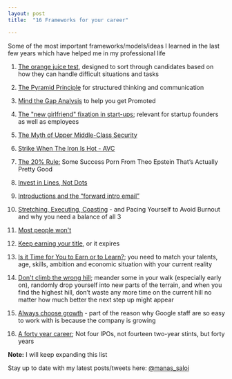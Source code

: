 ```yaml
---
layout: post
title:  "16 Frameworks for your career"

---
```


Some of the most important frameworks/models/ideas I learned in the last few years which have helped me in my professional life

1. [The orange juice test](https://www.intercom.com/blog/the-orange-juice-test/), designed to sort through candidates based on how they can handle difficult situations and tasks

2. [The Pyramid Principle](https://medium.com/lessons-from-mckinsey/the-pyramid-principle-f0885dd3c5c7) for structured thinking and communication

3. [Mind the Gap Analysis](https://medium.com/@ianmcall/mind-the-gap-analysis-and-get-promoted-e4bb4462ef40) to help you get Promoted

4. [The "new girlfriend" fixation in start-ups](https://www.linkedin.com/pulse/new-girlfriend-fixation-start-ups-saumil-majmudar/?trk=v-feed); relevant for startup founders as well as employees

5. [The Myth of Upper Middle-Class Security](https://hackernoon.com/getting-laid-off-in-tech-4e3efed8649b)

6. [Strike When The Iron Is Hot - AVC](https://avc.com/2018/08/strike-when-the-iron-is-hot/)

7. [The 20% Rule:](https://hunterwalk.com/2018/09/13/the-20-rules-some-success-porn-from-theo-epstein-thats-actually-pretty-good/) Some Success Porn From Theo Epstein That’s Actually Pretty Good

8. [Invest in Lines, Not Dots](https://bothsidesofthetable.com/invest-in-lines-not-dots-611f36491d73)

9. [Introductions and the “forward intro email”](https://also.roybahat.com/introductions-and-the-forward-intro-email-14e2827716a1)

10. [Stretching, Executing, Coasting](https://blog.pragmaticengineer.com/stretching-executing-coasting/) - and Pacing Yourself to Avoid Burnout and why you need a balance of all 3

11. [Most people won't](https://bryce.vc/post/64889707700/most-people-wont)

12. [Keep earning your title](https://sivers.org/expire), or it expires

13. [Is it Time for You to Earn or to Learn?](https://bothsidesofthetable.com/is-it-time-for-you-to-earn-or-to-learn-34270acd2f4); you need to match your talents, age, skills, ambition and economic situation with your current reality

14. [Don't climb the wrong hill](https://cdixon.org/2009/09/19/climbing-the-wrong-hill); meander some in your walk (especially early on), randomly drop yourself into new parts of the terrain, and when you find the highest hill, don’t waste any more time on the current hill no matter how much better the next step up might appear

15. [Always choose growth](https://www.linkedin.com/feed/update/urn:li:activity:6430144105048870912/) -  part of the reason why Google staff are so easy to work with is because the company is growing

16. [A forty year career](https://lethain.com/forty-year-career/); Not four IPOs, not fourteen two-year stints, but forty years

**Note:** I will keep expanding this list

Stay up to date with my latest posts/tweets here: [@manas_saloi](http://twitter.com/manas_saloi)
